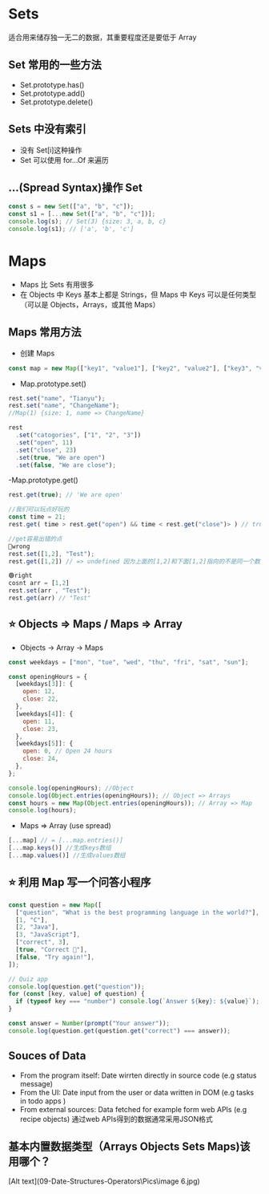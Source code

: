 # Sets

适合用来储存独一无二的数据，其重要程度还是要低于 Array

## Set 常用的一些方法

- Set.prototype.has()
- Set.prototype.add()
- Set.prototype.delete()

## Sets 中没有索引

- 没有 Set[i]这种操作
- Set 可以使用 for...Of 来遍历

## ...(Spread Syntax)操作 Set

```javascript
const s = new Set(["a", "b", "c"]);
const s1 = [...new Set(["a", "b", "c"])];
console.log(s); // Set(3) {size: 3, a, b, c}
console.log(s1); // ['a', 'b', 'c']
```

# Maps

- Maps 比 Sets 有用很多
- 在 Objects 中 Keys 基本上都是 Strings，但 Maps 中 Keys 可以是任何类型（可以是 Objects，Arrays，或其他 Maps）

## Maps 常用方法

- 创建 Maps

```javascript
const map = new Map(["key1", "value1"], ["key2", "value2"], ["key3", "value3"]);
```

- Map.prototype.set()

```javascript
rest.set("name", "Tianyu");
rest.set("name", "ChangeName");
//Map(1) {size: 1, name => ChangeName}

rest
  .set("catogories", ["1", "2", "3"])
  .set("open", 11)
  .set("close", 23)
  .set(true, "We are open")
  .set(false, "We are close");
```

-Map.prototype.get()

```javascript
rest.get(true); // 'We are open'

//我们可以玩点好玩的
const time = 21;
rest.get( time > rest.get("open") && time < rest.get("close")> ) // true => "We are oepn"

//get容易出错的点
🔴wrong
rest.set([1,2], "Test");
rest.get([1,2]) // => undefined 因为上面的[1,2]和下面[1,2]指向的不是同一个数组

🟢right
cosnt arr = [1,2]
rest.set(arr , "Test");
rest.get(arr) // "Test"

```

## ⭐ Objects => Maps / Maps => Array

- Objects -> Array -> Maps

```javascript
const weekdays = ["mon", "tue", "wed", "thu", "fri", "sat", "sun"];

const openingHours = {
  [weekdays[3]]: {
    open: 12,
    close: 22,
  },
  [weekdays[4]]: {
    open: 11,
    close: 23,
  },
  [weekdays[5]]: {
    open: 0, // Open 24 hours
    close: 24,
  },
};

console.log(openingHours); //Object
console.log(Object.entries(openingHours)); // Object => Arrays
const hours = new Map(Object.entries(openingHours)); // Array => Map
console.log(hours);
```

- Maps => Array (use spread)

```javascript
[...map] // = [...map.entries()]
[...map.keys()] //生成keys数组
[...map.values()] //生成values数组
```

## ⭐ 利用 Map 写一个问答小程序

```javascript
const question = new Map([
  ["question", "What is the best programming language in the world?"],
  [1, "C"],
  [2, "Java"],
  [3, "JavaScript"],
  ["correct", 3],
  [true, "Correct 🎉"],
  [false, "Try again!"],
]);

// Quiz app
console.log(question.get("question"));
for (const [key, value] of question) {
  if (typeof key === "number") console.log(`Answer ${key}: ${value}`);
}

const answer = Number(prompt("Your answer"));
console.log(question.get(question.get("correct") === answer));
```

## Souces of Data

- From the program itself: Date wirrten directly in source code (e.g status message)
- From the UI: Date input from the user or data written in DOM (e.g tasks in todo apps )
- From external sources: Data fetched for example form web APIs (e.g recipe objects)
  通过web APIs得到的数据通常采用JSON格式


## 基本内置数据类型（Arrays Objects Sets Maps)该用哪个？
[Alt text](09-Date-Structures-Operators\Pics\image 6.jpg)